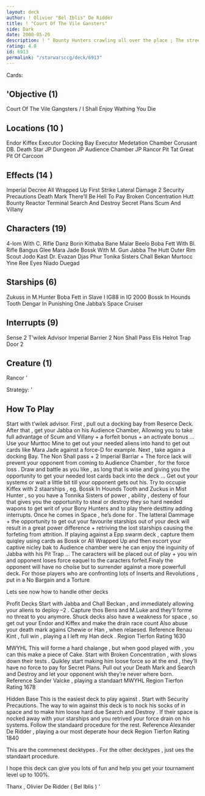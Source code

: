 ```yaml
---
layout: deck
author: ! Olivier "Bel Iblis" De Ridder
title: ! "Court Of The Vile Gansters"
side: Dark
date: 2000-05-20
description: ! " Bounty Hunters crawling all over the place ; The streets are filled with Hutt slime…You don’t find  decent people anymore , only  scum and villany employed by the Hutts or whoever needs their services …This is my deck , made i"
rating: 4.0
id: 6913
permalink: "/starwarsccg/deck/6913"
---
```

Cards: 

'Objective (1)
------------
Court Of The Vile Gangsters / I Shall Enjoy Wathing You Die

Locations (10 )
------------
Endor
Kiffex
Executor  Docking Bay
Executor  Medetation Chamber
Corusant  DB.
Death Star
JP  Dungeon
JP  Audience Chamber
JP  Rancor Pit
Tat  Great Pit Of Carcoon

Effects (14 )
---------
Imperial Decree
All Wrapped Up
First Strike
Lateral Damage 2
Security Precautions
Death Mark
There’ll Be Hell To Pay
Broken Concentration
Hutt Bounty
Reactor Terminal
Search And Destroy
Secret Plans
Scum And Villany

Characters (19)
-------------
4-lom With C. Rifle
Danz Borin
Kithaba
Bane Malar
Beelo
Boba Fett With Bl. Rifle
Bangus Glee
Mara Jade
Bossk With M. Gun
Jabba The Hutt
Outer Rim Scout
Jodo Kast
Dr. Evazan
Djas Phur
Tonika Sisters
Chall Bekan
Murtocc Yine
Ree Eyes
Niado Duegad


Starships (6)
------------
Zukuss in M.Hunter
Boba Fett in Slave I
IG88 in IG 2000
Bossk In Hounds Tooth
Dengar In Punishing One
Jabba’s Space Cruiser

Interrupts (9)
------------
Sense 2
T’wilek Advisor
Imperial Barrier 2
Non Shall Pass
Elis Helrot
Trap Door 2

Creature (1)
--------------
Rancor
'

Strategy: '

How To Play 
-----------------
Start with t&#8217;wilek advisor.
First , pull out a docking bay from Reserce Deck. After that , get your Jabba on his Audience Chamber,
Allowing you to take full advantage of Scum and Villany + a forfeit bonus + an activate bonus &#8230;
Use your Murttoc Mine to get out your needed aliens into hand to get out cards like Mara Jade against a force-D for example.
Next , take again a docking Bay. The Non Shall pass + 2 Imperial Barriar + The force lack will prevent your opponent from coming to Audience Chamber , for the force loss . Draw and battle as you like , as long that is wise and giving you the opportunity to get your needed lost cards back into the deck &#8230;
Get out your systems or wait a little bit till your opponent gets out his.
Try to occupie Kiffex with 2 staarships , eg. Bossk In Hounds Tooth and Zuckus in Mist Hunter , so you have a Tonnika Sisters of power , ability , desteny of four that gives you the opportunity to steal or destroy they so hard needed wapons to get writ of your Bony Hunters and to play there desttiny adding interrupts.
 Once he comes in Space , he&#8217;s done for . The latteral Dammage + the opportunity to get out your favourite starships out of your deck will result in a great power difference + retriving the lost starships causing the forfeting from attrition.
If playing against a Epp swarm deck , capture them quiqley using cards as Bossk or All Wrapped Up and then escort your captive nicley bak to Audience chamber were he can enjoy the inguinity of Jabba with his Pit Trap &#8230; The caracters will be placed out of play + you win and opponent loses force eaquel to the caracters forfeit.Finaly the opponent will have no choise but to surrender against a more powerfull deck. For those players who are confronting lots of Inserts and Revolutions , put in a No Bargain and a Torture

Lets see now how  to handle other decks 

Profit Decks  Start with Jabba and Chall Beckan , and immediately allowing your aliens to deploy &#8211;2 .
Capture thos Bens and M.Luke and they&#8217;ll forme no threat to you anymore. Shuck decks also have a weakness for space , so get out your Endor and Kiffex and make the drain race count Also abuse your death mark agains Chewie or Han , when relaesed.
Reference  Renau Kint , full win , playing a I left my Han deck . Region  Tierfon Rating  1630

MWYHL  This will forme a hard chalange , but when good played with , you  can this make a piece of Cake. Start with Broken Concentration , with slows down their tests . Quikley start making him loose force so at the end , they&#8217;ll have no force to pay for Secret Plans. Pull out your Death Mark and Search and Destroy and let your opponent wish they&#8217;re never where born.
Reference  Sander Valcke , playing a standaart MWYHL Region  Tierfon Rating  1678

Hidden Base  This is the easiest deck to play against . Start with Security Precautions. The way to win against this deck is to nock his socks of in space and to make him loose hard due Search and Destroy . If their space is nocked away with your starships and you retrived your force drain on his systems. Follow the standaard procedure for the rest.
Reference  Alexander De Ridder , playing a our most deperate hour deck Region Tierfon Rating  1840

This are the commenest decktypes .
For the other decktypes , just ues the standaart procedure.

I hope this deck can give you lots of fun and help you get your tournament level up to 100%.

Thanx ,
Olivier De Ridder ( Bel Iblis ) '
